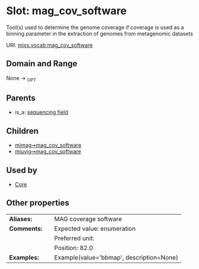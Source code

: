 
# Slot: mag_cov_software


Tool(s) used to determine the genome coverage if coverage is used as a binning parameter in the extraction of genomes from metagenomic datasets

URI: [mixs.vocab:mag_cov_software](https://w3id.org/mixs/vocab/mag_cov_software)


## Domain and Range

None ->  <sub>OPT</sub> 

## Parents

 *  is_a: [sequencing field](sequencing_field.md)

## Children

 *  [mimag➞mag_cov_software](mimag_mag_cov_software.md)
 *  [miuvig➞mag_cov_software](miuvig_mag_cov_software.md)

## Used by

 * [Core](Core.md)

## Other properties

|  |  |  |
| --- | --- | --- |
| **Aliases:** | | MAG coverage software |
| **Comments:** | | Expected value: enumeration |
|  | | Preferred unit:  |
|  | | Position: 82.0 |
| **Examples:** | | Example(value='bbmap', description=None) |

